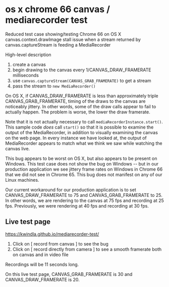 # os x chrome 66 canvas / mediarecorder test

Reduced test case showing/testing Chrome 66 on OS X canvas.context.drawImage stall issue when
a stream returned by canvas.captureStream is feeding a MediaRecorder

High-level description

1. create a canvas
2. begin drawing to the canvas every 1/CANVAS_DRAW_FRAMERATE milliseconds
3. use `canvas.captureStream(CANVAS_GRAB_FRAMERATE)` to get a stream
4. pass the stream to `new MediaRecorder()`

On OS X, if CANVAS_DRAW_FRAMERATE is less than approximately triple CANVAS_GRAB_FRAMERATE, timing of the draws to the canvas
are noticeably jittery. In other words, some of the draw calls appear to fail to actually happen. The problem is worse, the
lower the draw framerate.

Note that it is not actually necessary to call `mediaRecorderInstance.start()`. This sample code *does* call `start()` so
that it is possible to examine the output of the MediaRecorder, in addition to visually examining the canvas on the
web page. In every instance we have looked at, the output of MediaRecorder appears to match what we think we saw
while watching the canvas live.

This bug appears to be worst on OS X, but also appears to be present on Windows. This test case does not show the bug on
Windows -- but in our production application we see jittery frame rates on Windows in Chrome 66 that we did not see
in Chrome 65. This bug does not manifest on any of our Linux machines.

Our current workaround for our production application is to set CANVAS_DRAW_FRAMERATE to 75 and CANVAS_GRAB_FRAMERATE to 25.
In other words, we are rendering to the canvas at 75 fps and recording at 25 fps. Previously, we were rendering at 40 fps
and recording at 30 fps.

## Live test page

https://kwindla.github.io/mediarecorder-test/

1. Click on [ record from canvas ] to see the bug
2. Click on [ record directly from camera ] to see a smooth framerate both on canvas and in video file

Recordings will be 11 seconds long.

On this live test page, CANVAS_GRAB_FRAMERATE is 30 and CANVAS_DRAW_FRAMERATE is 20.
